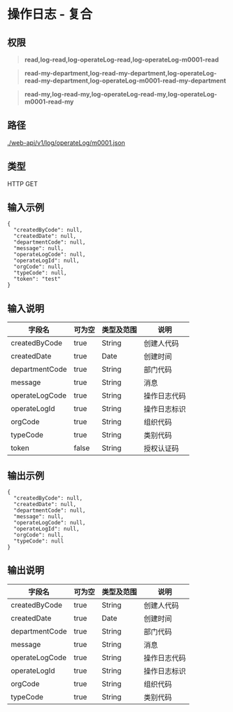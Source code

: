# 操作日志 - 复合

## 权限

> **read,log-read,log-operateLog-read,log-operateLog-m0001-read**

> **read-my-department,log-read-my-department,log-operateLog-read-my-department,log-operateLog-m0001-read-my-department**

> **read-my,log-read-my,log-operateLog-read-my,log-operateLog-m0001-read-my**

## 路径

[./web-api/v1/log/operateLog/m0001.json](./m0001.json)

## 类型

HTTP GET

## 输入示例

```
{
  "createdByCode": null,
  "createdDate": null,
  "departmentCode": null,
  "message": null,
  "operateLogCode": null,
  "operateLogId": null,
  "orgCode": null,
  "typeCode": null,
  "token": "test"
}
```

## 输入说明

字段名|可为空|类型及范围|说明
---|---|---|---
createdByCode|true|String|创建人代码
createdDate|true|Date|创建时间
departmentCode|true|String|部门代码
message|true|String|消息
operateLogCode|true|String|操作日志代码
operateLogId|true|String|操作日志标识
orgCode|true|String|组织代码
typeCode|true|String|类别代码
token|false|String|授权认证码

## 输出示例
```
{
  "createdByCode": null,
  "createdDate": null,
  "departmentCode": null,
  "message": null,
  "operateLogCode": null,
  "operateLogId": null,
  "orgCode": null,
  "typeCode": null
}
```

## 输出说明

字段名|可为空|类型及范围|说明
---|---|---|---
createdByCode|true|String|创建人代码
createdDate|true|Date|创建时间
departmentCode|true|String|部门代码
message|true|String|消息
operateLogCode|true|String|操作日志代码
operateLogId|true|String|操作日志标识
orgCode|true|String|组织代码
typeCode|true|String|类别代码
